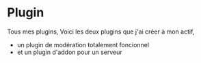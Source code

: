 # Plugin
Tous mes plugins,
Voici les deux plugins que j'ai créer à mon actif,
 - un plugin de modération totalement foncionnel
 - et un plugin d'addon pour un serveur
